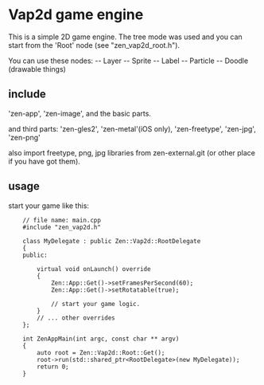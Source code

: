 # Vap2d game engine
This is a simple 2D game engine.
The tree mode was used and you can start from the 'Root' node (see "zen_vap2d_root.h").

You can use these nodes:
-- Layer
-- Sprite
-- Label
-- Particle
-- Doodle (drawable things)

## include

'zen-app', 'zen-image', and the basic parts.

and third parts:
'zen-gles2', 'zen-metal'(iOS only),  'zen-freetype', 'zen-jpg', 'zen-png'

also import freetype, png, jpg libraries from zen-external.git (or other place if you have got them).

## usage

start your game like this:

```
	// file name: main.cpp
	#include "zen_vap2d.h"

	class MyDelegate : public Zen::Vap2d::RootDelegate
	{
	public:

		virtual void onLaunch() override
		{
			Zen::App::Get()->setFramesPerSecond(60);
			Zen::App::Get()->setRotatable(true);

			// start your game logic.
		}
		// ... other overrides
	};

	int ZenAppMain(int argc, const char ** argv)
	{
		auto root = Zen::Vap2d::Root::Get();
		root->run(std::shared_ptr<RootDelegate>(new MyDelegate));
		return 0;
	}
```

